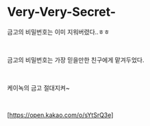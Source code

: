 # Very-Very-Secret-


금고의 비밀번호는 이미 지워버렸다..ㅎㅎ

<br>

금고의 비밀번호는 가장 믿을만한 친구에게 맡겨두었다.

<br>

케이녹의 금고 절대지켜~

<br>

[https://open.kakao.com/o/sYtSrQ3e]
